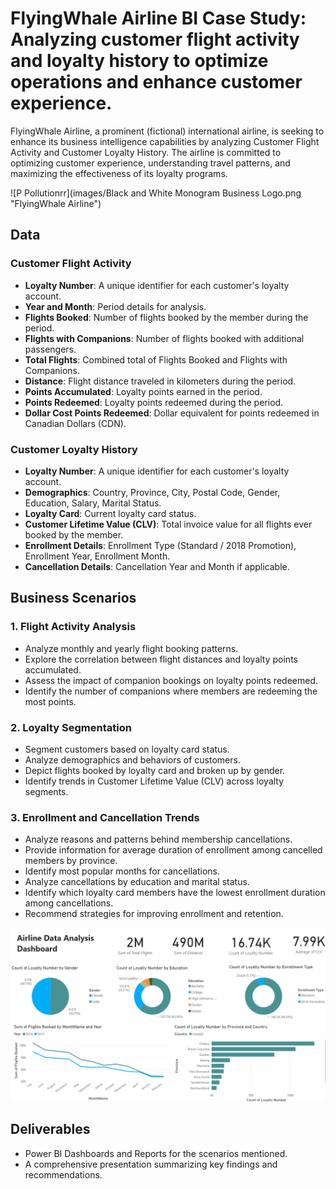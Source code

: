 # FlyingWhale Airline BI Case Study: Analyzing customer flight activity and loyalty history to optimize operations and enhance customer experience.

FlyingWhale Airline, a prominent (fictional) international airline, is seeking to enhance its business intelligence capabilities by analyzing Customer Flight Activity and Customer Loyalty History. The airline is committed to optimizing customer experience, understanding travel patterns, and maximizing the effectiveness of its loyalty programs.

![P Pollutionrr](images/Black and White Monogram Business Logo.png "FlyingWhale Airline")

## Data

### Customer Flight Activity
- **Loyalty Number**: A unique identifier for each customer's loyalty account.
- **Year and Month**: Period details for analysis.
- **Flights Booked**: Number of flights booked by the member during the period.
- **Flights with Companions**: Number of flights booked with additional passengers.
- **Total Flights**: Combined total of Flights Booked and Flights with Companions.
- **Distance**: Flight distance traveled in kilometers during the period.
- **Points Accumulated**: Loyalty points earned in the period.
- **Points Redeemed**: Loyalty points redeemed during the period.
- **Dollar Cost Points Redeemed**: Dollar equivalent for points redeemed in Canadian Dollars (CDN).

### Customer Loyalty History
- **Loyalty Number**: A unique identifier for each customer's loyalty account.
- **Demographics**: Country, Province, City, Postal Code, Gender, Education, Salary, Marital Status.
- **Loyalty Card**: Current loyalty card status.
- **Customer Lifetime Value (CLV)**: Total invoice value for all flights ever booked by the member.
- **Enrollment Details**: Enrollment Type (Standard / 2018 Promotion), Enrollment Year, Enrollment Month.
- **Cancellation Details**: Cancellation Year and Month if applicable.

## Business Scenarios

### 1. Flight Activity Analysis
- Analyze monthly and yearly flight booking patterns.
- Explore the correlation between flight distances and loyalty points accumulated.
- Assess the impact of companion bookings on loyalty points redeemed.
- Identify the number of companions where members are redeeming the most points.

### 2. Loyalty Segmentation
- Segment customers based on loyalty card status.
- Analyze demographics and behaviors of customers.
- Depict flights booked by loyalty card and broken up by gender.
- Identify trends in Customer Lifetime Value (CLV) across loyalty segments.

### 3. Enrollment and Cancellation Trends
- Analyze reasons and patterns behind membership cancellations.
- Provide information for average duration of enrollment among cancelled members by province.
- Identify most popular months for cancellations.
- Analyze cancellations by education and marital status.
- Identify which loyalty card members have the lowest enrollment duration among cancellations.
- Recommend strategies for improving enrollment and retention.
  
![P Pollution](images/dashboard.png "FlyingWhale Airline Dashboard")

## Deliverables
- Power BI Dashboards and Reports for the scenarios mentioned.
- A comprehensive presentation summarizing key findings and recommendations.

